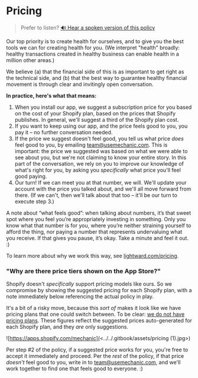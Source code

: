 # Pricing

> Prefer to listen? [🔊 Hear a spoken version of this policy](https://podcast.lightward.com/episodes/lightwards-pricing-policy-pay-what-feels-good)

Our top priority is to create health for ourselves, and to give you the best tools we can for creating health for you. (We interpret "health" broadly: healthy transactions created in healthy business can enable health in a million other areas.)

We believe (a) that the financial side of this is as important to get right as the technical side, and (b) that the best way to guarantee healthy financial movement is through clear and invitingly open conversation.

**In practice, here's what that means:**

1. When you install our app, we suggest a subscription price for you based on the cost of your Shopify plan, based on the prices that Shopify publishes. In general, we'll suggest a third of the Shopify plan cost.
2. If you want to keep using our app, and the price feels good to you, you pay it – no further conversation needed.
3. If the price we suggest doesn't feel good, you tell us what price _does_ feel good to you, by emailing [team@usemechanic.com](mailto:team@usemechanic.com). This is important: the price we suggested was based on what we were able to see about you, but we're not claiming to know your entire story. In this part of the conversation, we rely on you to improve our knowledge of what's right for you, by asking you _specifically_ what price you'll feel good paying.
4. Our turn! If we can meet you at that number, we will. We'll update your account with the price you talked about, and we'll all move forward from there. (If we can't, then we'll talk about that too – it'll be our turn to execute step 3.)

A note about “what feels good”: when talking about numbers, it’s that sweet spot where you feel you’re appropriately investing in something. Only you know what that number is for you, where you’re neither straining yourself to afford the thing, nor paying a number that represents undervaluing what you receive. If that gives you pause, it’s okay. Take a minute and feel it out. :)

To learn more about why we work this way, see [lightward.com/pricing](https://lightward.com/pricing).

### "Why are there price tiers shown on the App Store?"

Shopify doesn't _specifically_ support pricing models like ours. So we compromise by showing the suggested pricing for each Shopify plan, with a note immediately below referencing the actual policy in play.

It's a bit of a risky move, because this _sort of_ makes it look like we have pricing plans that one could switch between. To be clear: [we do not have pricing plans](plans.md). These figures reflect the suggested prices auto-generated for each Shopify plan, and they _are_ only suggestions.

![https://apps.shopify.com/mechanic](<../../.gitbook/assets/pricing (1).jpg>)

Per step #2 of the policy, if a suggested price works for you, you're free to accept it immediately and proceed. Per the _rest_ of the policy, if that price _doesn't_ feel good to you, write in to [team@usemechanic.com](mailto:team@usemechanic.com), and we'll work together to find one that feels good to everyone. :)
